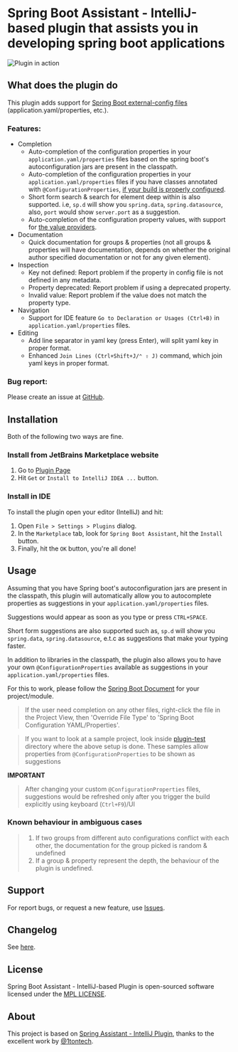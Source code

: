 Spring Boot Assistant - IntelliJ-based plugin that assists you in developing spring boot applications
=====================================================================================

![Plugin in action](plugin-docs/demo-completion.gif)

## What does the plugin do

<!-- Plugin description -->

This plugin adds support for
[Spring Boot external-config files](https://docs.spring.io/spring-boot/reference/features/external-config.html#features.external-config.files)
(application.yaml/properties, etc.).

### Features:

- Completion
    - Auto-completion of the configuration properties in your `application.yaml/properties` files based on the spring
      boot's autoconfiguration jars are present in the classpath.
    - Auto-completion of the configuration properties in your `application.yaml/properties` files if you have classes
      annotated with `@ConfigurationProperties`,
      [if your build is properly configured](https://docs.spring.io/spring-boot/docs/current/reference/html/configuration-metadata.html#configuration-metadata.annotation-processor).
    - Short form search & search for element deep within is also supported. i.e, `sp.d` will show you `spring.data`,
      `spring.datasource`, also, `port` would show `server.port` as a suggestion.
    - Auto-completion of the configuration property values, with support
      for [the value providers](https://docs.spring.io/spring-boot/docs/current/reference/html/configuration-metadata.html#configuration-metadata.manual-hints.value-providers).
- Documentation
    - Quick documentation for groups & properties (not all groups & properties will have documentation, depends on
      whether the original author specified documentation or not for any given element).
- Inspection
    - Key not defined: Report problem if the property in config file is not defined in any metadata.
    - Property deprecated: Report problem if using a deprecated property.
    - Invalid value: Report problem if the value does not match the property type.
- Navigation
    - Support for IDE feature `Go to Declaration or Usages (Ctrl+B)` in `application.yaml/properties` files.
- Editing
    - Add line separator in yaml key (press Enter), will split yaml key in proper format.
    - Enhanced `Join Lines (Ctrl+Shift+J/⌃ ⇧ J)` command, which join yaml keys in proper format.

### Bug report:

Please create an issue at [GitHub](https://github.com/flikas/idea-spring-boot-assistant/issues).

<!-- Plugin description end -->

## Installation

Both of the following two ways are fine.

### Install from JetBrains Marketplace website

1. Go to [Plugin Page](https://plugins.jetbrains.com/plugin/17747-spring-boot-assistant)
2. Hit `Get` or `Install to IntelliJ IDEA ...` button.

### Install in IDE

To install the plugin open your editor (IntelliJ) and hit:

1. Open `File > Settings > Plugins` dialog.
2. In the `Marketplace` tab, look for `Spring Boot Assistant`, hit the `Install` button.
3. Finally, hit the `OK` button, you're all done!

## Usage

Assuming that you have Spring boot's autoconfiguration jars are present in the classpath, this plugin will automatically
allow you to autocomplete properties as suggestions in your `application.yaml/properties` files.

Suggestions would appear as soon as you type or press `CTRL+SPACE`.

Short form suggestions are also supported such as, `sp.d` will show you `spring.data`, `spring.datasource`, e.t.c as
suggestions that make your typing faster.

In addition to libraries in the classpath, the plugin also allows you to have your own `@ConfigurationProperties`
available as suggestions in your `application.yaml/properties` files.

For this to work, please follow
the [Spring Boot Document](https://docs.spring.io/spring-boot/docs/current/reference/html/configuration-metadata.html#configuration-metadata.annotation-processor)
for your project/module.

> If the user need completion on any other files, right-click the file in the Project View, then 'Override File Type' to
> 'Spring Boot Configuration YAML/Properties'.

> If you want to look at a sample project, look inside [plugin-test](plugin-test/) directory where the above setup is
> done. These samples allow properties from `@ConfigurationProperties` to be shown as suggestions

**IMPORTANT**

> After changing your custom `@ConfigurationProperties` files, suggestions would be refreshed only after you trigger the
> build explicitly using keyboard (`Ctrl+F9`)/UI

### Known behaviour in ambiguous cases

> 1. If two groups from different auto configurations conflict with each other, the documentation for the group picked
     is random & undefined
> 2. If a group & property represent the depth, the behaviour of the plugin is undefined.

## Support

For report bugs, or request a new feature, use [Issues](https://github.com/flikas/idea-spring-boot-assistant/issues).

## Changelog

See [here](CHANGELOG.md).

## License

Spring Boot Assistant - IntelliJ-based Plugin is open-sourced software licensed under
the [MPL LICENSE](LICENSE).

## About

This project is based on [Spring Assistant - IntelliJ Plugin](https://github.com/1tontech/intellij-spring-assistant),
thanks to the excellent work by [@1tontech](https://twitter.com/1tontech).
